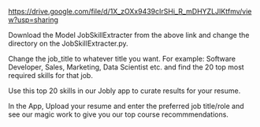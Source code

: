 https://drive.google.com/file/d/1X_zOXx9439cIrSHi_R_mDHYZLJIKtfmv/view?usp=sharing

Download the Model JobSkillExtracter from the above link and change the directory on the JobSkillExtracter.py.

Change the job_title to whatever title you want. For example: Software Developer, Sales, Marketing, Data Scientist etc. and find the 20 top most required skills for that job.

Use this top 20 skills in our Jobly app to curate results for your resume.

In the App, Upload your resume and enter the preferred job title/role and see our magic work to give you our top course recommmendations.
